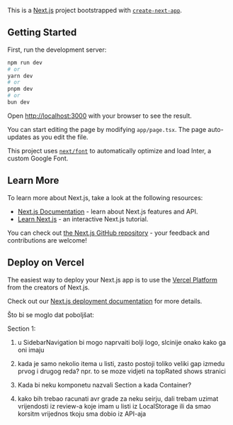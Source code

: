 This is a [Next.js](https://nextjs.org/) project bootstrapped with [`create-next-app`](https://github.com/vercel/next.js/tree/canary/packages/create-next-app).

## Getting Started

First, run the development server:

```bash
npm run dev
# or
yarn dev
# or
pnpm dev
# or
bun dev
```

Open [http://localhost:3000](http://localhost:3000) with your browser to see the result.

You can start editing the page by modifying `app/page.tsx`. The page auto-updates as you edit the file.

This project uses [`next/font`](https://nextjs.org/docs/basic-features/font-optimization) to automatically optimize and load Inter, a custom Google Font.

## Learn More

To learn more about Next.js, take a look at the following resources:

- [Next.js Documentation](https://nextjs.org/docs) - learn about Next.js features and API.
- [Learn Next.js](https://nextjs.org/learn) - an interactive Next.js tutorial.

You can check out [the Next.js GitHub repository](https://github.com/vercel/next.js/) - your feedback and contributions are welcome!

## Deploy on Vercel

The easiest way to deploy your Next.js app is to use the [Vercel Platform](https://vercel.com/new?utm_medium=default-template&filter=next.js&utm_source=create-next-app&utm_campaign=create-next-app-readme) from the creators of Next.js.

Check out our [Next.js deployment documentation](https://nextjs.org/docs/deployment) for more details.






Što bi se moglo dat poboljšat:

Section 1:
1) u SidebarNavigation bi mogo naprvaiti bolji logo, slcinije onako kako ga oni imaju

2) kada je samo nekolio itema u listi, zasto postoji toliko veliki gap izmedu prvog i drugog reda? npr. to se moze vidjeti na topRated shows stranici

3) Kada bi neku komponetu nazvali Section a kada Container?

4) kako bih trebao racunati avr grade za neku seirju, dali trebam uzimat vrijendosti iz review-a koje imam u listi iz LocalStorage ili da smao korsitm vrijednos tkoju sma dobio iz API-aja